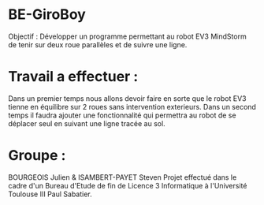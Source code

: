 # BE-GiroBoy
Objectif : Développer un programme permettant au robot EV3 MindStorm de tenir sur deux roue parallèles et de suivre une ligne.

# Travail a effectuer :
Dans un premier temps nous allons devoir faire en sorte que le robot EV3 tienne en équilibre sur 2 roues sans intervention exterieurs.
Dans un second temps il faudra ajouter une fonctionnalité qui permettra au robot de se déplacer seul en suivant une ligne tracée au sol.

# Groupe :
BOURGEOIS Julien & ISAMBERT-PAYET Steven
Projet effectué dans le cadre d'un Bureau d'Etude de fin de Licence 3 Informatique à l'Université Toulouse III Paul Sabatier.
